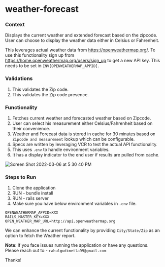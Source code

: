 # weather-forecast

### Context
Displays the current weather and extended forecast based on the zipcode. User can choose to display the weather data either in Celsius or Fahrenheit. 

This leverages actual weather data from https://openweathermap.org/. To use this functionality sign up from https://home.openweathermap.org/users/sign_up to get a new API key. This needs to be set in 
`ENV[OPENWEATHERMAP_APPID]`.


### Validations
1. This validates the Zip code.
2. This validates the Zip code presence.

### Functionality
1. Fetches current weather and forecasted weather based on Zipcode.
2. User can select his measurement either Celsius/Fahrenheit based on their convenience.
3. Weather and Forecast data is stored in cache for 30 minutes based on `Zipcode and measurement` lookup which can be configurable.
4. Specs are written by leveraging VCR to test the actual API functionality.
5. This uses `.env` to handle environment variables.
6. It has a display indicator to the end user if results are pulled from cache.

![Screen Shot 2022-03-06 at 5 30 40 PM](https://user-images.githubusercontent.com/8624234/156944959-3da9cb6c-ff71-4fcc-8be5-b52fa1ba0652.png)



### Steps to Run
1. Clone the application
2. RUN - bundle install
3. RUN - rails server
4. Make sure you have below environment variables in `.env` file.

```RAILS_ENV=development
OPENWEATHERMAP_APPID=XXX
RAILS_MASTER_KEY=XXX
OPEN_WEATHER_MAP_URL=http://api.openweathermap.org
```

We can enhance the current functionality by providing `City/State/Zip` as an option to fetch the Weather report.

**Note**: If you face issues running the application or have any questions. Please reach out to - `rahulgudimetla99@gmail.com`

Thanks!
